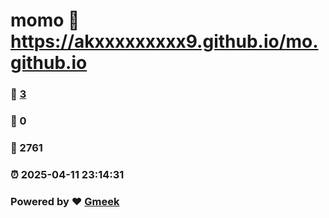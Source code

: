 # momo :link: https://akxxxxxxxxx9.github.io/mo.github.io 
### :page_facing_up: [3](https://akxxxxxxxxx9.github.io/mo.github.io/tag.html) 
### :speech_balloon: 0 
### :hibiscus: 2761 
### :alarm_clock: 2025-04-11 23:14:31 
### Powered by :heart: [Gmeek](https://github.com/Meekdai/Gmeek)
